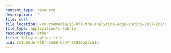 ```yaml
---
content_type: resource
description: ''
file: null
file_location: /coursemedia/15-071-the-analytics-edge-spring-2017/2c1c65de410f5558b34781830b23cd1e_qhOVXxNXAug.vtt
file_type: application/x-subrip
resourcetype: Other
title: 3play caption file
uid: 2c1c65de-410f-5558-b347-81830b23cd1e
---
```

